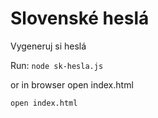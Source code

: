 # Slovenské heslá

Vygeneruj si heslá

Run: 
`node sk-hesla.js`

or in browser open index.html

`open index.html`
